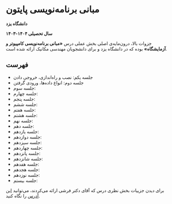 # مبانی برنامه‌نویسی پایتون
**دانشگاه یزد**

**سال تحصیلی ۱۴۰۴-۱۴۰۳**

جزوات بالا، درون‌مایه‌ی اصلی بخش عملی درس **«مبانی برنامه‌نویسی کامپیوتر و آزمایشگاه»** بوده که در دانشگاه یزد و برای دانشجویان مهندسی مکانیک ارائه شده است.

## فهرست
- جلسه یکم: نصب و راه‌اندازی، خروجی دادن
- جلسه دوم: انواع داده‌ها، ورودی گرفتن
- جلسه سوم:
- جلسه چهارم:
- جلسه پنجم:
- جلسه ششم:
- جلسه هفتم:
- جلسه هشتم:
- جلسه نهم:
- جلسه دهم:
- جلسه یازدهم:
- جلسه دوازدهم:
- جلسه سیزدهم:
- جلسه چهاردهم:
- جلسه پانزدهم:
- جلسه شانزدهم:
- جلسه هفدهم:
- جلسه هجدهم:
- جلسه نوزدهم:
- جلسه بیستم:

برای دیدن جزییات بخش نظری درس که آقای دکتر فرشی ارائه می‌کردند، می‌توانید [این آدرس](https://pws.yazd.ac.ir/farshi/Teaching/Mabani-Mec-4031/Mabani.html) را نگاه کنید.
